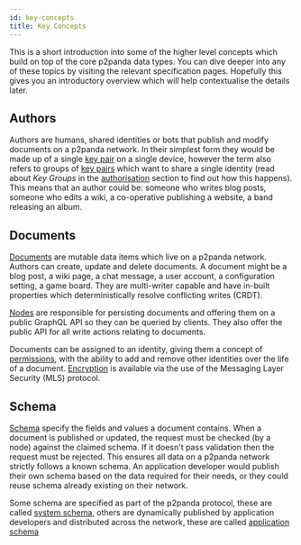 ```yaml
---
id: key-concepts
title: Key Concepts
---
```


This is a short introduction into some of the higher level concepts which build on top of the core p2panda data types. You can dive deeper into any of these topics by visiting the relevant specification pages. Hopefully this gives you an introductory overview which will help contextualise the details later.

## Authors

Authors are humans, shared identities or bots that publish and modify documents on a p2panda network. In their simplest form they would be made up of a single [key pair][keypairs] on a single device, however the term also refers to groups of [key pairs][keypairs] which want to share a single identity (read about _Key Groups_ in the [authorisation][authorisation] section to find out how this happens). This means that an author could be: someone who writes blog posts, someone who edits a wiki, a co-operative publishing a website, a band releasing an album.

## Documents

[Documents][documents] are mutable data items which live on a p2panda network. Authors can create, update and delete documents. A document might be a blog post, a wiki page, a chat message, a user account, a configuration setting, a game board. They are multi-writer capable and have in-built properties which deterministically resolve conflicting writes (CRDT).

[Nodes][nodes] are responsible for persisting documents and offering them on a public GraphQL API so they can be queried by clients. They also offer the public API for all write actions relating to documents.

Documents can be assigned to an identity, giving them a concept of [permissions][authorisation], with the ability to add and remove other identities over the life of a document. [Encryption][encryption] is available via the use of the Messaging Layer Security (MLS) protocol.

## Schema

[Schema][schemas] specify the fields and values a document contains. When a document is published or updated, the request must be checked (by a node) against the claimed schema. If it doesn't pass validation then the request must be rejected. This ensures all data on a p2panda network strictly follows a known schema. An application developer would publish their own schema based on the data required for their needs, or they could reuse schema already existing on their network.

Some schema are specified as part of the p2panda protocol, these are called [system schema][system-schema], others are dynamically published by application developers and distributed across the network, these are called [application schema][application-schema]

[application-schema]: /specification/data-types/schemas#system-and-application-schemas
[authorisation]: /specification/authorisation
[documents]: /specification/data-types/documents
[encryption]: /specification/encryption
[keypairs]: /specification/data-types/key-pairs
[nodes]: /specification/networking/clients-nodes
[schemas]: /specification/data-types/schemas
[system-schema]: /specification/data-types/schemas#system-schemas
